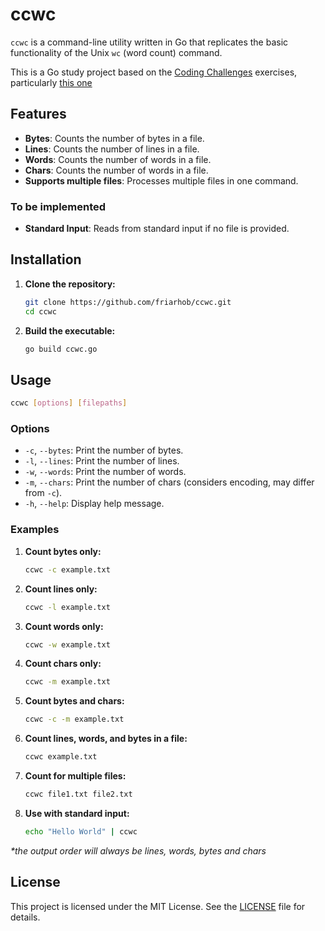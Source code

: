 # ccwc

`ccwc` is a command-line utility written in Go that replicates the basic functionality of the Unix `wc` (word count) command.

This is a Go study project based on the [Coding Challenges](https://codingchallenges.fyi) exercises, particularly [this one](https://codingchallenges.fyi/challenges/challenge-wc)

## Features

- **Bytes**: Counts the number of bytes in a file.
- **Lines**: Counts the number of lines in a file.
- **Words**: Counts the number of words in a file.
- **Chars**: Counts the number of words in a file.
- **Supports multiple files**: Processes multiple files in one command.


### To be implemented
- **Standard Input**: Reads from standard input if no file is provided.


## Installation

1. **Clone the repository:**
   ```bash
   git clone https://github.com/friarhob/ccwc.git
   cd ccwc
   ```

1. **Build the executable:**
   ```bash
   go build ccwc.go
   ```

## Usage
   ```bash
   ccwc [options] [filepaths]
   ```

### Options
- `-c`, `--bytes`: Print the number of bytes.
- `-l`, `--lines`: Print the number of lines.
- `-w`, `--words`: Print the number of words.
- `-m`, `--chars`: Print the number of chars (considers encoding, may differ from `-c`).
- `-h`, `--help`: Display help message.

### Examples

1. **Count bytes only:**
   ```bash
   ccwc -c example.txt
   ```

1. **Count lines only:**
   ```bash
   ccwc -l example.txt
   ```

1. **Count words only:**
   ```bash
   ccwc -w example.txt
   ```

1. **Count chars only:**
   ```bash
   ccwc -m example.txt
   ```

1. **Count bytes and chars:**
   ```bash
   ccwc -c -m example.txt
   ```

1. **Count lines, words, and bytes in a file:**
   ```bash
   ccwc example.txt
   ```

1. **Count for multiple files:**
   ```bash
   ccwc file1.txt file2.txt
   ```

1. **Use with standard input:**
   ```bash
   echo "Hello World" | ccwc
   ```

_*the output order will always be lines, words, bytes and chars_

## License

This project is licensed under the MIT License. See the [LICENSE](LICENSE) file for details.

